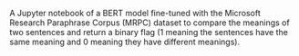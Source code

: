 A Jupyter notebook of a BERT model fine-tuned with the Microsoft Research Paraphrase Corpus (MRPC) dataset to compare the meanings of two sentences and return a binary flag (1 meaning the sentences have the same meaning and 0 meaning they have different meanings).
